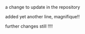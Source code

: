 a change to update in the repository    

added yet another line, magnifique!!

further changes still !!!!  

